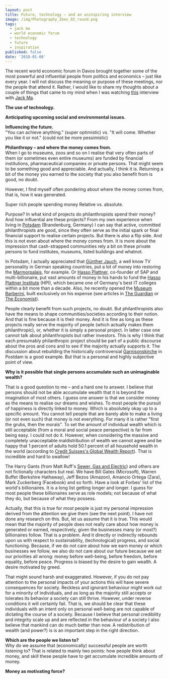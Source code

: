 ```yaml
---
layout: post
title: Future, technology – and an uninspiring interview
image: /img/Photography_Ibex_02_round.png
tags:
  - jack ma
  - world economic forum
  - technology
  - future
  - inspiration
published: false
date: '2018-01-08'
---
```


The recent world economic forum in Davos brought together some of the most powerful
and influential people from politics and economics – just like every year. I will
not discuss the meaning or purpose of these meetings, nor the people that attend it.
Rather, I would like to share my thoughts about a couple of things that came to my
mind when I was watching [this](https://www.youtube.com/watch?v=V9ENp2BQ8lE) interview with
[Jack Ma](https://en.wikipedia.org/wiki/Jack_Ma).

**The use of technology.**  


**Anticipating upcoming social and environmental issues.**   

**Influencing the future.**  
"You can achieve anything." (super optimistic) vs.
"It will come. Whether you like it or not." (could not be more pessimistic)

**Philanthropy – and where the money comes from.**  
When I go to museums, zoos and so on I realise that very often parts of them (or
sometimes even entire museums) are funded by financial institutions,
pharmaceutical companies or private persons. That might seem to be something good
and appreciable. And actually, I think it is. Returning a bit of the money you earned
to the society that you also benefit from is good, no doubt.

However, I find myself often pondering about where the money comes from, that is,
how it was generated.

Super rich people spending money
Relative vs. absolute.

Purpose? In what kind of projects do philanthropists spend their money? And how influential
are these projects?
From my own experience when living in [Potsdam](https://www.google.ch/maps/place/Potsdam,+Germany/@52.4364686,13.2160877,29385m/data=!3m1!1e3!4m5!3m4!1s0x47a8f5cd843ad6b7:0xc565f8980baaec9b!8m2!3d52.3905689!4d13.0644729) (Brandenburg, Germany) I can say that active, committed philanthropists
are good, since they often serve as the initial spark or final financial support
to realise certain projects. But there is also a flip side. And this is not even about where
the money comes from. It is more about the impression that cash-strapped communities rely a bit
on these private persons to fund institutes, museums, listed buildings and whatnot.

In Potsdam, I actually appreciated that [Günther Jauch](https://en.wikipedia.org/wiki/Günther_Jauch),
a well know TV personality in German speaking countries, put a lot of money into restoring
the [Marmorpalais](https://en.wikipedia.org/wiki/Marmorpalais), for example.
Or [Hasso Plattner](https://en.wikipedia.org/wiki/Hasso_Plattner),
co-founder of SAP and multi-billionaire, put vast amounts of money in his hands to
fund the [Hasso Plattner Institute](https://hpi.de) (HPI), which became one of Germany's
best IT colleges within a bit more than a decade. Also, he recently opened the
[Museum Barberini](https://www.museum-barberini.com/en/), built exclusively on his
expense (see articles in [The Guardian](https://www.theguardian.com/world/2017/jan/20/tech-billionaire-opens-new-potsdam-art-gallery)
or [The Economist](https://www.economist.com/blogs/prospero/2017/01/boast-brandenburg)).

People clearly benefit from such projects, no doubt. But philanthropists also have
the means to shape communities/societies according to their notion. And that is fine because
it is their money. And it is fine as long as these projects really serve the majority of people (which actually makes them philanthropic),
or, whether it is simply a personal project. In latter case one cannot talk about philanthropists but rather investors.
This is why I think that each presumably philanthropic project should be part of a public discourse about the pros and cons and to see if the majority actually supports it. The discussion about rebuilding the historically controversial [Garnisonskirche](https://en.wikipedia.org/wiki/Garrison_Church_(Potsdam)) in Postdam is a good example. But that is a personal and highly subjective point of view.  

**Why is it possible that single persons accumulate such an unimaginable wealth?**

That is a good question to me – and a hard one to answer. I believe that persons should not be able accumulate wealth that it is beyond the imagination of most others. I guess one answer is that we consider money as the means to realise our dreams and wishes. To most people the pursuit of happiness is directly linked to money. Which is absolutely okay up to a specific amount. You cannot tell people that are barely able to make a living (or not even such) that money is not everything. For many it is rather "first the grubs, then the morals". To set the amount of individual wealth which is still acceptable (from a moral and social peace perspective) is far from being easy. I could not do it. However, when considering the massive and completely unacceptable maldistribution of wealth we cannot agree and be happy that 1 percent of adults hold 50.1 percent of all household wealth in the world (according to [Credit Suisses's Global Wealth Report](https://www.credit-suisse.com/corporate/en/articles/news-and-expertise/global-wealth-report-2017-201711.html)). That is incredible and hard to swallow!

The Harry Gants (from Matt Ruff's [Sewer, Gas and Electric](https://www.amazon.de/Sewer-Gas-Electric-Public-Trilogy/dp/0802141552/ref=sr_1_16?ie=UTF8&qid=1518000670&sr=8-16&keywords=matt+ruff)) and others are not fictionally characters but real. We have Bill Gates (Microsoft), Warren Buffet (Berkshire Hathaway), Jeff Bezos (Amazon), Amancio Ortega (Zara), Mark Zuckerberg (Facebook) and so forth. Have a look at Forbes' list of the world's billionaires. It is a long list getting longer and longer. I guess for most people these billionaires serve as role models; not because of what they do, but because of what they possess.

Actually, that this is true for *most* people is just my personal impression derived from the attention we give them (see the next point). I have not done any research on this. But, let us assume that it is true. This would mean that the majority of people does not really care about how money is generated or earned, respectively, given the businesses many (or most?) billionaires follow. That is a problem. And it directly or indirectly rebounds upon us with respect to sustainability, (technological) progress, and social functioning. Because, if we do not care about how we earn money or which businesses we follow, we also do not care about our future because we set our priorities all wrong: money before well-being, before freedom, before equality, before peace. Progress is biased by the desire to gain wealth. A desire motivated by greed.

That might sound harsh and exaggerated. However, if you do not pay attention to the personal impacts of your actions this will have severe consequences for society. Reckless and ignorant behaviour might work out for a minority of individuals, and as long as the majority still accepts or tolerates its behavior a society can still thrive. However, under reverse conditions it will certainly fail. That is, we should be clear that these individuals with an intent only on personal well-being are not capable of dictating the course of a society. 
Because I believe that personal credibility and integrity scale up and are reflected in the behaviour of a society I also believe that mankind can do much better than now. A redistribution of wealth (and power?) is is an important step in the right direction.


**Which are the people we listen to?**  
Why do we assume that (economically) successful people are worth listening to?
That is related to mainly two points: how people think about money, and skill these
people have to get accumulate incredible amounts of money.





**Money as motivating force?**
